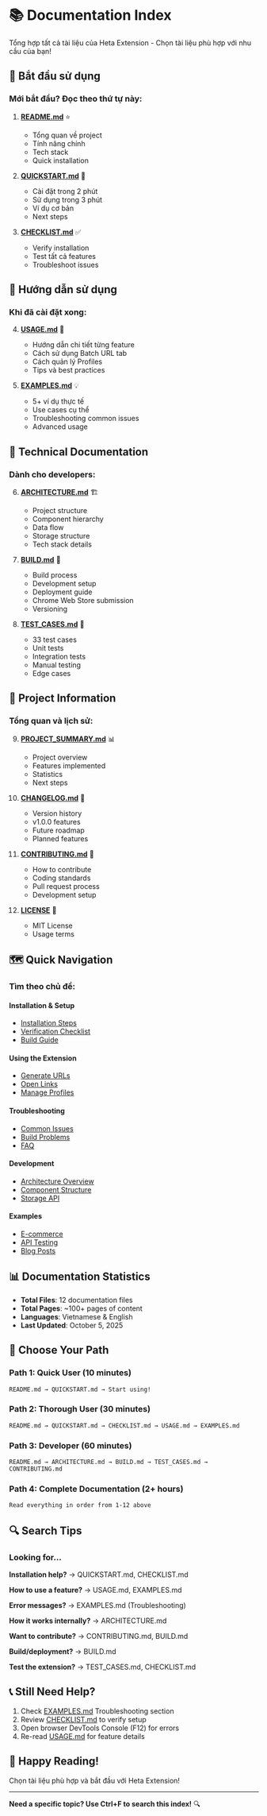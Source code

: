# 📚 Documentation Index

Tổng hợp tất cả tài liệu của Heta Extension - Chọn tài liệu phù hợp với nhu cầu của bạn!

## 🎯 Bắt đầu sử dụng

### Mới bắt đầu? Đọc theo thứ tự này:

1. **[README.md](./README.md)** ⭐

   - Tổng quan về project
   - Tính năng chính
   - Tech stack
   - Quick installation

2. **[QUICKSTART.md](./QUICKSTART.md)** 🚀

   - Cài đặt trong 2 phút
   - Sử dụng trong 3 phút
   - Ví dụ cơ bản
   - Next steps

3. **[CHECKLIST.md](./CHECKLIST.md)** ✅
   - Verify installation
   - Test tất cả features
   - Troubleshoot issues

## 📖 Hướng dẫn sử dụng

### Khi đã cài đặt xong:

4. **[USAGE.md](./USAGE.md)** 📘

   - Hướng dẫn chi tiết từng feature
   - Cách sử dụng Batch URL tab
   - Cách quản lý Profiles
   - Tips và best practices

5. **[EXAMPLES.md](./EXAMPLES.md)** 💡
   - 5+ ví dụ thực tế
   - Use cases cụ thể
   - Troubleshooting common issues
   - Advanced usage

## 🔧 Technical Documentation

### Dành cho developers:

6. **[ARCHITECTURE.md](./ARCHITECTURE.md)** 🏗️

   - Project structure
   - Component hierarchy
   - Data flow
   - Storage structure
   - Tech stack details

7. **[BUILD.md](./BUILD.md)** 🔨

   - Build process
   - Development setup
   - Deployment guide
   - Chrome Web Store submission
   - Versioning

8. **[TEST_CASES.md](./TEST_CASES.md)** 🧪
   - 33 test cases
   - Unit tests
   - Integration tests
   - Manual testing
   - Edge cases

## 📝 Project Information

### Tổng quan và lịch sử:

9. **[PROJECT_SUMMARY.md](./PROJECT_SUMMARY.md)** 📊

   - Project overview
   - Features implemented
   - Statistics
   - Next steps

10. **[CHANGELOG.md](./CHANGELOG.md)** 📝

    - Version history
    - v1.0.0 features
    - Future roadmap
    - Planned features

11. **[CONTRIBUTING.md](./CONTRIBUTING.md)** 🤝

    - How to contribute
    - Coding standards
    - Pull request process
    - Development setup

12. **[LICENSE](./LICENSE)** 📄
    - MIT License
    - Usage terms

## 🗺️ Quick Navigation

### Tìm theo chủ đề:

#### Installation & Setup

- [Installation Steps](./QUICKSTART.md#-cài-đặt-2-phút)
- [Verification Checklist](./CHECKLIST.md#-installation-steps)
- [Build Guide](./BUILD.md#build-process)

#### Using the Extension

- [Generate URLs](./USAGE.md#1-tạo-batch-urls)
- [Open Links](./USAGE.md#2-mở-links)
- [Manage Profiles](./USAGE.md#tab-profiles)

#### Troubleshooting

- [Common Issues](./EXAMPLES.md#-troubleshooting)
- [Build Problems](./BUILD.md#troubleshooting-build-issues)
- [FAQ](./EXAMPLES.md)

#### Development

- [Architecture Overview](./ARCHITECTURE.md#-architecture)
- [Component Structure](./ARCHITECTURE.md#component-hierarchy)
- [Storage API](./ARCHITECTURE.md#storage-structure)

#### Examples

- [E-commerce](./EXAMPLES.md#ví-dụ-1-kiểm-tra-sản-phẩm-e-commerce)
- [API Testing](./EXAMPLES.md#ví-dụ-2-test-api-endpoints)
- [Blog Posts](./EXAMPLES.md#ví-dụ-3-đọc-blog-posts)

## 📊 Documentation Statistics

- **Total Files**: 12 documentation files
- **Total Pages**: ~100+ pages of content
- **Languages**: Vietnamese & English
- **Last Updated**: October 5, 2025

## 🎯 Choose Your Path

### Path 1: Quick User (10 minutes)

```
README.md → QUICKSTART.md → Start using!
```

### Path 2: Thorough User (30 minutes)

```
README.md → QUICKSTART.md → CHECKLIST.md → USAGE.md → EXAMPLES.md
```

### Path 3: Developer (60 minutes)

```
README.md → ARCHITECTURE.md → BUILD.md → TEST_CASES.md → CONTRIBUTING.md
```

### Path 4: Complete Documentation (2+ hours)

```
Read everything in order from 1-12 above
```

## 🔍 Search Tips

### Looking for...

**Installation help?**
→ QUICKSTART.md, CHECKLIST.md

**How to use a feature?**
→ USAGE.md, EXAMPLES.md

**Error messages?**
→ EXAMPLES.md (Troubleshooting)

**How it works internally?**
→ ARCHITECTURE.md

**Want to contribute?**
→ CONTRIBUTING.md, BUILD.md

**Build/deployment?**
→ BUILD.md

**Test the extension?**
→ TEST_CASES.md, CHECKLIST.md

## 📞 Still Need Help?

1. Check [EXAMPLES.md](./EXAMPLES.md) Troubleshooting section
2. Review [CHECKLIST.md](./CHECKLIST.md) to verify setup
3. Open browser DevTools Console (F12) for errors
4. Re-read [USAGE.md](./USAGE.md) for feature details

## 🎉 Happy Reading!

Chọn tài liệu phù hợp và bắt đầu với Heta Extension!

---

**Need a specific topic? Use Ctrl+F to search this index!** 🔍
